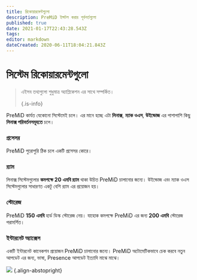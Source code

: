 ```yaml
---
title: রিকোয়ারমেন্টগুলো
description: PreMiD ইন্সটল করার পূর্বশর্তগুলো
published: true
date: 2021-01-17T22:43:28.543Z
tags:
editor: markdown
dateCreated: 2020-06-11T18:04:21.843Z
---
```


# সিস্টেম রিকোয়ারমেন্টগুলো

> এইসব তথ্যগুলো শুধুমাত্র অ্যাপ্লিকেশন এর সাথে সম্পর্কিত। 
> 
> {.is-info}

PreMiD কার্যত যেকোনো সিস্টেমেই চলে। এর মানে হচ্ছে এটা **লিনাক্স**, **ম্যাক ওএস**, **উইন্ডোজ** এর পাশাপাশি কিছু **লিনাক্স পরিবর্তনসমূহতে** চলে।

### প্রসেসর
PreMiD পুরোপুরি ঠিক চলে একটি প্রসেসর কোরে।

### র‍্যাম
লিনাক্স সিস্টেমগুলোর **কমপক্ষে 20 এমবি র‍্যাম** থাকা উচিত PreMiD চালানোর জন্যে। উইন্ডোজ এবং ম্যাক ওএস সিস্টেমগুলোর সাধারণত একটু বেশি র‍্যাম এর প্রয়োজন হয়।

### স্টোরেজ
PreMiD **150 এমবি** হার্ড ডিস্ক স্টোরেজ নেয়। যাহোক কমপক্ষে PreMiD এর জন্য **200 এমবি** স্টোরেজ পরামর্শিত।

### ইন্টারনেট অ্যাক্সেস
একটি ইন্টারনেট কানেকশন প্রয়োজন PreMiD চালানোর জন্যে। PreMiD অটোমেটিকভাবে চেক করবে নতুন আপডেট এর জন্য, ভাষা, Presence আপডেট ইত্যাদি মাঝে মাঝে।

![](https://a.icons8.com/ViUXyjOj/f4tFww/svg.svg) {.align-abstopright}